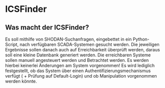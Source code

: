 # ICSFinder

## Was macht der ICSFinder?
Es soll mithilfe von SHODAN-Suchanfragen, eingebettet in ein Python-Script, nach 
verfügbaren SCADA-Systemen gesucht werden. Die jeweiligen Ergebnisse sollen 
danach auch auf Erreichbarkeit überprüft werden, daraus soll eine kleine 
Datenbank generiert werden. Die erreichbaren Systeme sollen manuell angesteuert 
werden und Betrachtet werden. Es werden hierbei keinerlei Änderungen am System 
vorgenommen! Es wird lediglich festgestellt, ob das System über einen 
Authentifizierungsmechanismus verfügt ( + Prüfung auf Default-Login) und ob 
Manipulation vorgenommen werden könnte.


